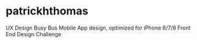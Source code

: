 # patrickhthomas
UX Design
Busy Bus Mobile App design, optimized for iPhone 6/7/8
Front End Design Challenge
